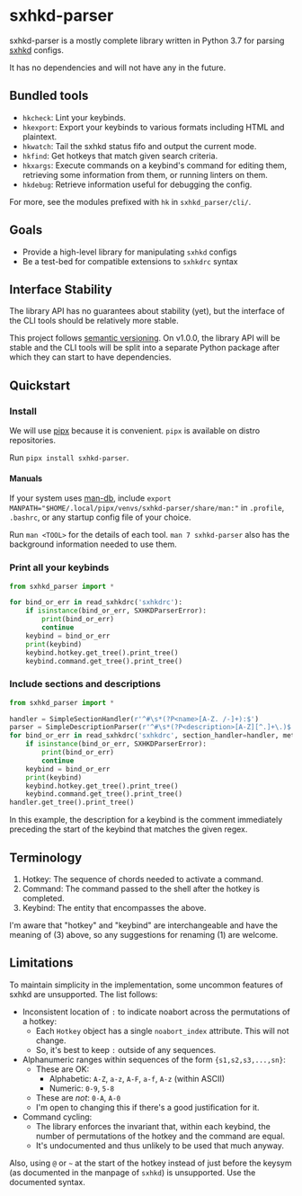 # sxhkd-parser

sxhkd-parser is a mostly complete library written in Python 3.7 for
parsing [sxhkd](https://github.com/baskerville/sxhkd) configs.

It has no dependencies and will not have any in the future.

## Bundled tools

- `hkcheck`: Lint your keybinds.
- `hkexport`: Export your keybinds to various formats including HTML and
  plaintext.
- `hkwatch`: Tail the sxhkd status fifo and output the current mode.
- `hkfind`: Get hotkeys that match given search criteria.
- `hkxargs`: Execute commands on a keybind's command for editing them,
  retrieving some information from them, or running linters on them.
- `hkdebug`: Retrieve information useful for debugging the config.

For more, see the modules prefixed with `hk` in `sxhkd_parser/cli/`.

## Goals

- Provide a high-level library for manipulating `sxhkd` configs
- Be a test-bed for compatible extensions to `sxhkdrc` syntax

## Interface Stability

The library API has no guarantees about stability (yet), but the interface of
the CLI tools should be relatively more stable.

This project follows [semantic versioning](https://semver.org/).  On v1.0.0,
the library API will be stable and the CLI tools will be split into a separate
Python package after which they can start to have dependencies.

## Quickstart

### Install

We will use [pipx](https://github.com/pypa/pipx) because it is convenient.
`pipx` is available on distro repositories.

Run `pipx install sxhkd-parser`.

#### Manuals

If your system uses [man-db](https://www.nongnu.org/man-db/), include
`export MANPATH="$HOME/.local/pipx/venvs/sxhkd-parser/share/man:"` in
`.profile`, `.bashrc`, or any startup config file of your choice.

Run `man <TOOL>` for the details of each tool.  `man 7 sxhkd-parser`
also has the background information needed to use them.

### Print all your keybinds

```python
from sxhkd_parser import *

for bind_or_err in read_sxhkdrc('sxhkdrc'):
    if isinstance(bind_or_err, SXHKDParserError):
        print(bind_or_err)
        continue
    keybind = bind_or_err
    print(keybind)
    keybind.hotkey.get_tree().print_tree()
    keybind.command.get_tree().print_tree()
```

### Include sections and descriptions

```python
from sxhkd_parser import *

handler = SimpleSectionHandler(r'^#\s*(?P<name>[A-Z. /-]+):$')
parser = SimpleDescriptionParser(r'^#\s*(?P<description>[A-Z][^.]+\.)$')
for bind_or_err in read_sxhkdrc('sxhkdrc', section_handler=handler, metadata_parser=parser):
    if isinstance(bind_or_err, SXHKDParserError):
        print(bind_or_err)
        continue
    keybind = bind_or_err
    print(keybind)
    keybind.hotkey.get_tree().print_tree()
    keybind.command.get_tree().print_tree()
handler.get_tree().print_tree()
```

In this example, the description for a keybind is the comment immediately
preceding the start of the keybind that matches the given regex.

## Terminology

1. Hotkey: The sequence of chords needed to activate a command.
2. Command: The command passed to the shell after the hotkey is completed.
3. Keybind: The entity that encompasses the above.

I'm aware that "hotkey" and "keybind" are interchangeable and have the meaning
of (3) above, so any suggestions for renaming (1) are welcome.

## Limitations

To maintain simplicity in the implementation, some uncommon features of sxhkd
are unsupported.  The list follows:

- Inconsistent location of `:` to indicate noabort across the permutations of a
  hotkey:
    - Each `Hotkey` object has a single `noabort_index` attribute.  This will
      not change.
    - So, it's best to keep `:` outside of any sequences.
- Alphanumeric ranges within sequences of the form `{s1,s2,s3,...,sn}`:
    - These are OK:
      - Alphabetic: `A-Z`, `a-z`, `A-F`, `a-f`, `A-z` (within ASCII)
      - Numeric: `0-9`, `5-8`
    - These are *not*: `0-A`, `A-0`
    - I'm open to changing this if there's a good justification for it.
- Command cycling:
    - The library enforces the invariant that, within each keybind, the number
      of permutations of the hotkey and the command are equal.
    - It's undocumented and thus unlikely to be used that much anyway.

Also, using `@` or `~` at the start of the hotkey instead of just before
the keysym (as documented in the manpage of `sxhkd`) is unsupported.
Use the documented syntax.
